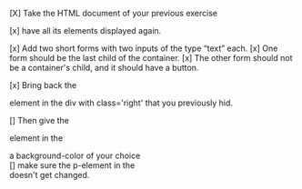 
[X] Take the HTML document of your previous exercise 

[x] have all its elements displayed again.

[x] Add two short forms with two inputs of the type “text” each. 
    [x] One form should be the last child of the container. 
    [x] The other form should not be a container's child, and it should have a button.

[x] Bring back the <p> element in the div with class='right' that you previously hid.

[] Then give the <p> element in the <div id='third'> a background-color of your choice  
    [] make sure the p-element in the <div id='fifth'> doesn't get changed.

